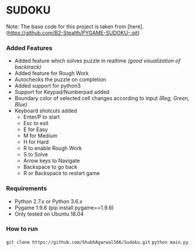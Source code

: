 # SUDOKU
Note: The base code for this project is taken from [here].(https://github.com/B2-Stealth/PYGAME-SUDOKU-.git) 

### Added Features
* Added feature which solves puzzle in realtime _(good visualization of backtrack)_
* Added feature for Rough Work
* Autochecks the puzzle on completion
* Added support for python3
* Support for Keypad/Numberpad added
* Boundary color of selected cell changes according to input _(Reg, Green, Blue)_
* Keyboard shotcuts added
	* Enter/P to start
	* Esc to exit
	* E for Easy
	* M for Medium
	* H for Hard
	* R to enable Rough Work
	* S to Solve
	* Arrow keys to Navigate
	* Backspace to go back
	* R or Backspace to restart game

### Requirements
* Python 2.7.x  or Python 3.6.x
* Pygame 1.9.6 (pip install pygame==1.9.6)
* Only tested on Ubuntu 18.04

### How to run
`git clone https://github.com/ShubhAgarwal566/Sudoku.git`
`python main.py`